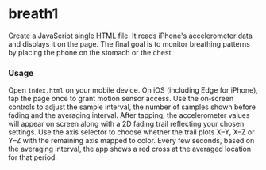 # breath1

Create a JavaScript single HTML file. It reads iPhone's accelerometer data and displays it on the page. The final goal is to monitor breathing patterns by placing the phone on the stomach or the chest.

### Usage

Open `index.html` on your mobile device. On iOS (including Edge for iPhone), tap the page once to grant motion sensor access. Use the on‑screen controls to adjust the sample interval, the number of samples shown before fading and the averaging interval. After tapping, the accelerometer values will appear on screen along with a 2D fading trail reflecting your chosen settings.
Use the axis selector to choose whether the trail plots X–Y, X–Z or Y–Z with the remaining axis mapped to color.
Every few seconds, based on the averaging interval, the app shows a red cross at the averaged location for that period.
